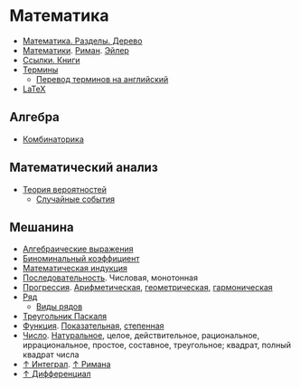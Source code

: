 # Математика

- [Математика. Разделы. Дерево](математика/математика.md)
- [Математики](математика/математики.md). [Риман](математика/математики.md#риман-бернхард). [Эйлер](математика/математики.md#эйлер-леонард)
- [Ссылки. Книги](ссылки.md)
- [Термины](математика/термины.md)
  - [Перевод терминов на английский](математика/перевод-терминов-на-английский.md)
- [LaTeX](latex/latex.md)

## Алгебра

- [Комбинаторика](алгебра/комбинаторика.md)

## Математический анализ

- [Теория вероятностей](математический-анализ/теория-вероятностей/теория-вероятностей.md)
  - [Случайные события](математический-анализ/теория-вероятностей/случайные-события.md)

## Мешанина

- [Алгебраические выражения](база/алгебраические-выражения.md)
- [Биноминальный коэффициент](база/биноминальный-коэффициент.md)
- [Математическая индукция](база/математическая-индукция.md)
- [Последовательность](база/последовательность.md). Числовая, монотонная
- [Прогрессия](база/прогрессия.md). [Арифметическая](база/прогрессия.md#арифметическая-прогрессия), [геометрическая](база/прогрессия.md#геометрическая-прогрессия), [гармоническая](база/прогрессия.md#гармоническая-прогрессия)
- [Ряд](база/ряд/ряд.md)
  - [Виды рядов](база/ряд/виды-рядов.md)
- [Треугольник Паскаля](база/треугольник-паскаля.md)
- [Функция](база/функция.md). [Показательная](база/функция.md#показательная-функция), [степенная](база/функция.md#степенная-функция)
- [Число](база/число/число.md). [Натуральное](база/число/число.md#натуральное-число), целое, действительное, рациональное, иррациональное, простое, составное, треугольное; квадрат, полный квадрат числа
- [↑ Интеграл](https://ru.wikipedia.org/wiki/Интеграл). [↑ Римана](https://ru.wikipedia.org/wiki/Интеграл_Римана)
- [↑ Дифференциал](https://ru.wikipedia.org/wiki/Дифференциал_(математика))
